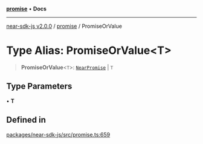 [**promise**](../README.md) • **Docs**

***

[near-sdk-js v2.0.0](../../packages.md) / [promise](../README.md) / PromiseOrValue

# Type Alias: PromiseOrValue\<T\>

> **PromiseOrValue**\<`T`\>: [`NearPromise`](../classes/NearPromise.md) \| `T`

## Type Parameters

• **T**

## Defined in

[packages/near-sdk-js/src/promise.ts:659](https://github.com/dim-daskalov/near-sdk-js/blob/f8f6e35ac266a6f748747b51c0b9a0192677684e/packages/near-sdk-js/src/promise.ts#L659)
